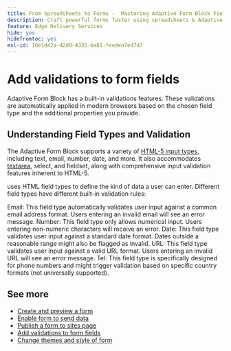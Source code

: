 ```yaml
---
title: From Spreadsheets to Forms -  Mastering Adaptive Form Block Field Validations
description: Craft powerful forms faster using spreadsheets & Adaptive Form Block Fields! This guide helps you build custom validations for EDS Forms Block fields.
feature: Edge Delivery Services
hide: yes
hidefromtoc: yes
exl-id: 16e1d42a-42d0-4335-ba81-feedea7ed7d7
---
```

# Add validations to form fields

Adaptive Form Block has a built-in validations features. These validations are automatically applied in modern browsers based on the chosen field type and the additional properties you provide.

## Understanding Field Types and Validation

The Adaptive Form Block supports a variety of [HTML-5 input types](https://developer.mozilla.org/en-US/docs/Web/HTML/Element/input#input_types), including text, email, number, date, and more. It also accommodates [textarea](https://developer.mozilla.org/en-US/docs/Web/HTML/Element/textarea), select, and fieldset, along with comprehensive input validation features inherent to HTML-5.

uses HTML field types to define the kind of data a user can enter. Different field types have different built-in validation rules:

Email: This field type automatically validates user input against a common email address format. Users entering an invalid email will see an error message.
Number: This field type only allows numerical input. Users entering non-numeric characters will receive an error.
Date: This field type validates user input against a standard date format. Dates outside a reasonable range might also be flagged as invalid.
URL: This field type validates user input against a valid URL format. Users entering an invalid URL will see an error message.
Tel: This field type is specifically designed for phone numbers and might trigger validation based on specific country formats (not universally supported).


## See more

* [Create and preview a form](/help/edge/docs/forms/create-forms.md)
* [Enable form to send data](/help/edge/docs/forms/submit-forms.md)
* [Publish a form to sites page](/help/edge/docs/forms/publish-forms.md)
* [Add validations to form fields](/help/edge/docs/forms/validate-forms.md)
* [Change themes and style of form](/help/edge/docs/forms/style-theme-forms.md)
